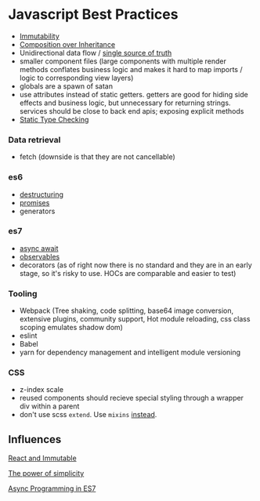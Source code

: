 # Javascript Best Practices

- [Immutability](https://facebook.github.io/immutable-js/)
- [Composition over Inheritance](https://facebook.github.io/react/docs/composition-vs-inheritance.html)
- Unidirectional data flow / [single source of truth](http://redux.js.org/docs/introduction/Motivation.html)
- smaller component files (large components with multiple render methods conflates business logic and makes it hard to map imports / logic to corresponding view layers)
- globals are a spawn of satan
- use attributes instead of static getters. getters are good for hiding side effects and business logic, but unnecessary for returning strings. services should be close to back end apis; exposing explicit methods
- [Static Type Checking](https://flowtype.org/)

### Data retrieval
- fetch (downside is that they are not cancellable)

### es6
- [destructuring](https://developer.mozilla.org/en-US/docs/Web/JavaScript/Reference/Operators/Destructuring_assignment)
- [promises](https://developer.mozilla.org/en-US/docs/Web/JavaScript/Reference/Global_Objects/Promise)
- generators

### es7
- [async await](https://ponyfoo.com/articles/understanding-javascript-async-await)
- [observables](https://github.com/Reactive-Extensions/RxJS)
- decorators (as of right now there is no standard and they are in an early stage, so it's risky to use. HOCs are comparable and easier to test)

### Tooling

- Webpack (Tree shaking, code splitting, base64 image conversion, extensive plugins, community support, Hot module reloading, css class scoping emulates shadow dom)
- eslint
- Babel
- yarn for dependency management and intelligent module versioning

### CSS
- z-index scale
- reused components should recieve special styling through a wrapper div within a parent
- don't use scss `extend`. Use `mixins` [instead](https://www.sitepoint.com/avoid-sass-extend/).

## Influences
[React and Immutable](https://www.youtube.com/watch?v=I7IdS-PbEgI&feature=youtu.be) 

[The power of simplicity](https://www.youtube.com/watch?v=NdSD07U5uBs)

[Async Programming in ES7](https://www.youtube.com/watch?v=lil4YCCXRYc&t=2s&index=16&list=LLyC_vdEIR5HdKQy6p4Nh9nw)

